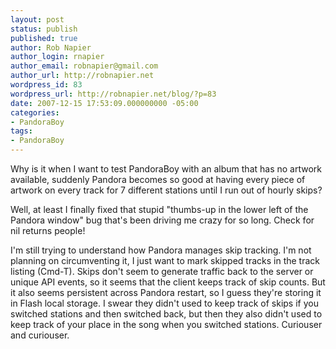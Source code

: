 ```yaml
---
layout: post
status: publish
published: true
author: Rob Napier
author_login: rnapier
author_email: robnapier@gmail.com
author_url: http://robnapier.net
wordpress_id: 83
wordpress_url: http://robnapier.net/blog/?p=83
date: 2007-12-15 17:53:09.000000000 -05:00
categories:
- PandoraBoy
tags:
- PandoraBoy
---
```

Why is it when I want to test PandoraBoy with an album that has no artwork available, suddenly Pandora becomes so good at having every piece of artwork on every track for 7 different stations until I run out of hourly skips?

Well, at least I finally fixed that stupid "thumbs-up in the lower left of the Pandora window" bug that's been driving me crazy for so long. Check for nil returns people!

I'm still trying to understand how Pandora manages skip tracking. I'm not planning on circumventing it, I just want to mark skipped tracks in the track listing (Cmd-T). Skips don't seem to generate traffic back to the server or unique API events, so it seems that the client keeps track of skip counts. But it also seems persistent across Pandora restart, so I guess they're storing it in Flash local storage. I swear they didn't used to keep track of skips if you switched stations and then switched back, but then they also didn't used to keep track of your place in the song when you switched stations. Curiouser and curiouser.
